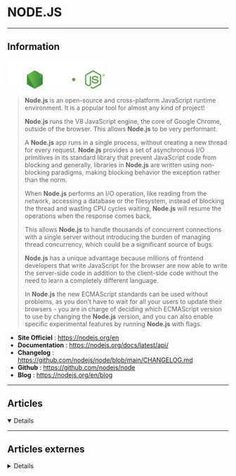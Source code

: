 # NODE.JS
----

## <i class="fa-solid fa-hashtag"></i> Information

![Logo](../../_media/developpement/javascript/nodejs_logo.svg ':size=250 :no-zoom')


> <i class="fa-solid fa-quote-left"></i> **Node.js** is an open-source and cross-platform JavaScript runtime environment. It is a popular tool for almost any kind of project!
>
> **Node.js** runs the V8 JavaScript engine, the core of Google Chrome, outside of the browser. This allows **Node.js** to be very performant.
>
> A **Node.js** app runs in a single process, without creating a new thread for every request. **Node.js** provides a set of asynchronous I/O primitives in its standard library that prevent JavaScript code from blocking and generally, libraries in **Node.js** are written using non-blocking paradigms, making blocking behavior the exception rather than the norm.
>
> When **Node.js** performs an I/O operation, like reading from the network, accessing a database or the filesystem, instead of blocking the thread and wasting CPU cycles waiting, **Node.js** will resume the operations when the response comes back.
>
> This allows **Node.js** to handle thousands of concurrent connections with a single server without introducing the burden of managing thread concurrency, which could be a significant source of bugs.
>
> **Node.js** has a unique advantage because millions of frontend developers that write JavaScript for the browser are now able to write the server-side code in addition to the client-side code without the need to learn a completely different language.
>
> In **Node.js** the new ECMAScript standards can be used without problems, as you don't have to wait for all your users to update their browsers - you are in charge of deciding which ECMAScript version to use by changing the **Node.js** version, and you can also enable specific experimental features by running **Node.js** with flags. <i class="fa-solid fa-quote-left fa-rotate-180"></i>


- <i class="fa-solid fa-globe"></i> **Site Officiel** : https://nodejs.org/en
- <i class="fa-solid fa-book"></i> **Documentation** : https://nodejs.org/docs/latest/api/
- <i class="fa-solid fa-file-circle-question"></i> **Changelog** : https://github.com/nodejs/node/blob/main/CHANGELOG.md
- <i class="fa-brands fa-github"></i> **Github** : https://github.com/nodejs/node
- <i class="fab fa-blogger-b"></i> **Blog** : https://nodejs.org/en/blog

---

## <i class="fa-regular fa-newspaper"></i> Articles

<details open>

</details>

---

## <i class="fa-solid fa-glasses"></i> Articles externes

<details>

- [Clean architecture - making Node.js API shine!](https://itnext.io/clean-architecture-making-node-js-api-shine-38134b8f9b5c)
- [Create a Graph Database and API With PostgreSQL and Node.js](https://betterprogramming.pub/create-a-graph-database-and-api-with-postgresql-and-node-js-d7bddcc00bbb)
- [Electron: Node.js à la conquête du desktop](https://connect.ed-diamond.com/GNU-Linux-Magazine/glmfhs-085/electron-node.js-a-la-conquete-du-desktop)
- [How Node.js uses the V8 JavaScript engine to run your code](https://developers.redhat.com/articles/2021/12/09/how-nodejs-uses-v8-javascript-engine-run-your-code?sc_cid=7013a000002q3W5AAI)
- [How To Create a Signup Confirmation Email With Node.js](https://betterprogramming.pub/how-to-create-a-signup-confirmation-email-with-node-js-c2fea602872a)
- [How to install Node js & NPM on Debian 11 Bullseye](https://www.how2shout.com/linux/how-to-install-node-js-npm-on-debian-11-bullseye/)
- [Modernisez votre code Node.js avec EcmaScript 2015](https://connect.ed-diamond.com/GNU-Linux-Magazine/glmfhs-085/modernisez-votre-code-node.js-avec-ecmascript-2015)
- [What is faster — Tomcat or Node.js with Express?](https://medium.com/codex/what-is-faster-tomcat-or-node-js-with-express-602a829b49b6)
- [Managing Your Project with npm](https://medium.com/pragmatic-programmers/managing-your-project-with-npm-6b875727b8d0)
- [How to Debug Node.js Applications in Visual Studio Code](https://www.makeuseof.com/debug-nodejs-apps-in-vs-code/)
- [How To Process Images in Node.js With Sharp](https://www.digitalocean.com/community/tutorials/how-to-process-images-in-node-js-with-sharp)
- [How to Install Node.js and Npm on Ubuntu 20.04](https://linuxhint.com/install-node-js-npm-ubuntu-s20-04/)
- [Learn How to Install Npm and Node.js on Ubuntu](https://www.makeuseof.com/install-npm-nodejs-ubuntu/)
- [How To Use Downshift in Common Dropdown Use Cases](https://www.digitalocean.com/community/tutorials/how-to-use-downshift-in-common-dropdown-use-cases)
- [How To Use console in Node.js](https://www.digitalocean.com/community/tutorials/how-to-use-console-in-nodejs)
- [How To Build a Rate Limiter With Node.js on App Platform](https://www.digitalocean.com/community/tutorials/how-to-build-a-rate-limiter-with-node-js-on-app-platform)
- [How To Install and Use the Yarn Package Manager for Node.js](https://www.digitalocean.com/community/tutorials/how-to-install-and-use-the-yarn-package-manager-for-node-js)
- [How to Manage NodeJS Versions with n in Ubuntu 20.04](https://www.howtoforge.com/how-to-manage-nodejs-versions-with-n-in-ubuntu-20-04/)
- [What is Node.js?](https://www.digitalocean.com/community/tutorials/what-is-node-js)
- [Node.js – Dependency Management](https://dzone.com/articles/nodejs-dependency-management)
- [Node Dependency Management (Part 2)](https://dzone.com/articles/node-dependency-management-part2)
- [Understanding the Node.js Event Loop](https://dzone.com/articles/understanding-the-nodejs-event-loop)
- [Let’s Create Our Own Authentication API with Nodejs and GraphQL](https://css-tricks.com/lets-create-our-own-authentication-api-with-nodejs-and-graphql/)
- [The Guide To Ethical Scraping Of Dynamic Websites With Node.js And Puppeteer](https://www.smashingmagazine.com/2021/03/ethical-scraping-dynamic-websites-nodejs-puppeteer/)
- [Building A Video Streaming App With Nuxt.js, Node And Express](https://www.smashingmagazine.com/2021/04/building-video-streaming-app-nuxtjs-node-express/)
- [How to Build a Basic Web Server in Node.js](https://www.makeuseof.com/build-web-server-node-js/)
- [How to Install Latest NodeJS and NPM in Linux](https://www.tecmint.com/install-nodejs-npm-in-centos-ubuntu/)
- [How to Throw Exceptions in Node.js](https://laptrinhx.com/how-to-throw-exceptions-in-node-js-3955352973/)
- [Full Observability with Your Node.js App](https://logz.io/blog/observability-nodejs-logs-metrics-traces/)
- [Full Observability with Your Node.js App](https://logz.io/blog/observability-nodejs-logs-metrics-traces/)
- [Create NodeJS Virtual Environments Using Conda In Linux](https://ostechnix.com/create-nodejs-virtual-environments-using-conda-in-linux/)
- [What Is Node.js? Here's How to Use Server-side JavaScript](https://www.makeuseof.com/node-js-server-side-javascript/)
- [Les bonnes pratiques pour sécuriser une application Node.js](https://www.zataz.com/les-bonnes-pratiques-pour-securiser-une-application-node-js/)
- [WebSocket Example Program](https://linuxhint.com/websocket-example-program/)
- [How to Authorize Users Using Google OAuth in Node.js](https://linuxhint.com/authorize-users-using-google-oauth/)
- [Node JS API: Construire une API REST avec Node JS et Express](https://practicalprogramming.fr/node-js-api)
- [Comprendre l'asynchrone via les microservices / part 1](https://bearstech.com/societe/blog/comprendre-asynchrone-microservice-1/)
- [Node JS MongoDB: Connecter votre API à une base de donnée MongoDB](https://practicalprogramming.fr/api-node-js-mongodb)
- [Jongler entre plusieurs version de Node.js](https://happyculture.coop/blog/jongler-entre-plusieurs-version-de-nodejs)
- [Comprendre l’asynchrone via les microservices / Part 2](https://bearstech.com/societe/blog/webservice-async-2/)
- [Comprendre l’event loop dans Node JS](https://practicalprogramming.fr/event-loop-nodejs)
- [Profiler son application Node.js : analyse des performances CPU](https://www.codeheroes.fr/2020/10/02/profiler-son-application-node-js-analyse-des-performances-cpu/)
- [Top Node.js Frameworks to use in 2021](https://javascript.plainenglish.io/top-node-js-frameworks-to-use-in-2021-4951ee5940b8)
- [How to Install Node.js and npm on Windows](https://www.makeuseof.com/install-node-js-npm-windows/)
- [How to Start a Node.js Project](https://dzone.com/articles/how-to-start-a-nodejs-project)
- [Build Node.js App Docker Image and Push to Docker Private Repo With GitHub Actions](https://dzone.com/articles/deploy-first-nodejs-app)
- [How to Create an Automated Sitemap With Node.js](https://dzone.com/articles/how-to-create-an-automated-sitemap-with-nodejs)
- [Keeping Node.js Fast: Tools, Techniques, And Tips For Making High-Performance Node.js Servers](https://medium.com/@smashingmag/keeping-node-js-fast-tools-techniques-and-tips-for-making-high-performance-node-js-servers-8cfcb55e3d7)
- [Serveur de streaming vidéo avec NodeJS](https://www.grafikart.fr/tutoriels/stream-video-nodejs-koa-1365)
- [How To Secure Node.js Applications with a Content Security Policy](https://www.digitalocean.com/community/tutorials/how-to-secure-node-js-applications-with-a-content-security-policy)
- [Comment redémarrer vos applications Node.js automatiquement avec nodemon](https://www.digitalocean.com/community/tutorials/workflow-nodemon-fr)
- [How To Scrape a Website Using Node.js and Puppeteer](https://www.digitalocean.com/community/tutorials/how-to-scrape-a-website-using-node-js-and-puppeteer)
- [Test a Node RESTful API with Mocha and Chai](https://www.digitalocean.com/community/tutorials/test-a-node-restful-api-with-mocha-and-chai)
- [How To Create an HTTP Client with Core HTTP in Node.js](https://www.digitalocean.com/community/tutorials/how-to-create-an-http-client-with-core-http-in-node-js)
- [Comment mettre en place un projet Node avec Typescript](https://www.digitalocean.com/community/tutorials/setting-up-a-node-project-with-typescript-fr)
- [Comment construire un bot Discord avec Node.js](https://www.digitalocean.com/community/tutorials/how-to-build-a-discord-bot-with-node-js-fr)
- [Comment lancer des processus enfants dans Node.js](https://www.digitalocean.com/community/tutorials/how-to-launch-child-processes-in-node-js-fr)
- [How To Work with Files using the fs Module in Node.js](https://www.digitalocean.com/community/tutorials/how-to-work-with-files-using-the-fs-module-in-node-js)
- [Comment moissonner un site web en utilisant Node.js et Puppeteer](https://www.digitalocean.com/community/tutorials/how-to-scrape-a-website-using-node-js-and-puppeteer-fr)
- [7 hard skills essentiels pour être développeur NodeJS employable](https://practicalprogramming.fr/7-hard-skills-essentiels-pour-etre-developpeur-nodejs-employable/)
- [How To Launch Child Processes in Node.js](https://www.digitalocean.com/community/tutorials/how-to-launch-child-processes-in-node-js)
- [Comment mettre en place une application Node.js pour la production sur Ubuntu 20.04](https://www.digitalocean.com/community/tutorials/how-to-set-up-a-node-js-application-for-production-on-ubuntu-20-04-fr)
- [How To Install NodeJS On Linux](https://ostechnix.com/install-node-js-linux/)
- [How To Build a Discord Bot with Node.js](https://www.digitalocean.com/community/tutorials/how-to-build-a-discord-bot-with-node-js)
- [12 points de progression pour devenir un meilleur développeur NodeJS](https://practicalprogramming.fr/13-outils-pour-devenir-un-meilleur-developpeur-node-js/)
- [9 favorite open source tools for Node.js developers](https://opensource.com/article/20/1/open-source-tools-nodejs)
- [Why you should use Node.js for data science](https://opensource.com/article/20/6/data-science-nodejs)
- [Deploy a Hyperledger Fabric v2 Web App Using the Node.js SDK](https://dzone.com/articles/deploy-a-hyperledger-fabric-v2-web-app-using-the-n)
- [Basic Frontend Dev Environment Setup](https://dzone.com/articles/basic-front-end-dev-environment-setup)
- [Busting the Myths About Node.js for Enterprises](https://dzone.com/articles/busting-the-myths-about-nodejs-for-enterprises)
- [Node.js – Working With Web Servers and Web Frameworks](https://dzone.com/articles/nodejs-working-with-web-servers-and-web-frameworks)
- [10 Node.js Security Practices](https://dzone.com/articles/10-nodejs-security-practices)
- [Streaming Data Using Node.js](https://dzone.com/articles/streaming-data-using-nodejs)
- [Creating a Basic To-Do App with Node.js](https://opensourceforu.com/2020/02/creating-a-basic-to-do-app-with-node-js/)
- [Session Handling in Node.js: A Tutorial](https://opensourceforu.com/2020/03/session-handling-in-node-js-a-tutorial/)
- [How To Set Up a Node.js Application for Production on Ubuntu 20.04](https://www.digitalocean.com/community/tutorials/how-to-set-up-a-node-js-application-for-production-on-ubuntu-20-04)
- [Dockerising a Node.js Application](https://opensourceforu.com/2020/04/dockerising-a-node-js-application/)
- [How To Build a Node.js Application with Docker on Ubuntu 20.04](https://www.digitalocean.com/community/tutorials/how-to-build-a-node-js-application-with-docker-on-ubuntu-20-04)
- [How to Install Node.js in CentOS 8](https://www.tecmint.com/install-nodejs-in-centos-8/)
- [3 Top Node.js Package Managers for Linux](https://www.tecmint.com/node-js-package-managers-for-linux/)
- [How to Install Latest NodeJS and NPM in Linux](https://www.tecmint.com/install-nodejs-npm-in-centos-ubuntu/  )
- [Simple NodeJS Application](https://linuxhint.com/simple_nodejs_application/)
- [Connecting MySQL with NodeJS](https://linuxhint.com/connect_mysql_nodejs/)
- [How To Debug Node.js with the Built-In Debugger and Chrome DevTools](https://www.digitalocean.com/community/tutorials/how-to-debug-node-js-with-the-built-in-debugger-and-chrome-devtools)
- [TestCafe Integration With Cucumber](https://dzone.com/articles/testcafe-integration-with-cucumber)
- [Node.js Http Module to Consume Spring RESTful Web Application](https://dzone.com/articles/nodejs-http-module-to-consume-spring-restful-web-s)
- [Basic Guide for Debian Packaging (NodeJS)](https://dzone.com/articles/basic-guide-for-debian-packaging-nodejs)
- [Working With Timers in Node.js](https://dzone.com/articles/working-with-timers-nodejs)
- [How to Develop Your Node.Js Docker Applications Faster](https://dzone.com/articles/how-to-develop-your-nodejs-docker-applications-fas)
- [Debug a Node.js Application Running in a Docker Container](https://dzone.com/articles/debug-a-nodejs-application-running-in-a-docker-con)
- [How to Install Node.js and npm on Ubuntu 20.04](https://linuxize.com/post/how-to-install-node-js-on-ubuntu-20-04/)
- [Scannez vos projets NodeJS avec Njsscan](https://paranoiaque.fr/2020/06/11/scannez-projets-nodejs-njsscan/)
- [Nodejs App From Docker To Kubernetes Cluster](https://www.magalix.com/blog/nodejs-app-sample-from-docker-to-kubernetes-cluster)
- [Avoid running NodeJS as PID 1 under Docker images](https://www.elastic.io/nodejs-as-pid-1-under-docker-images/)
- [Comment construire une application Node.js avec Docker [Quickstart]](https://www.digitalocean.com/community/tutorials/how-to-build-a-node-js-application-with-docker-quickstart-fr)
- [Comment écrire un code asynchrone dans Node.js](https://www.digitalocean.com/community/tutorials/how-to-write-asynchronous-code-in-node-js-fr)
- [Comment créer un serveur Web en Node.js avec le module HTTP](https://www.digitalocean.com/community/tutorials/how-to-create-a-web-server-in-node-js-with-the-http-module-fr)
- [Using Buffers in Node.js](https://www.digitalocean.com/community/tutorials/using-buffers-in-node-js)
- [Comment installer Node.js sur CentOS 8](https://www.digitalocean.com/community/tutorials/how-to-install-node-js-on-centos-8-fr)
- [How To Install Node.js on Ubuntu 20.04](https://www.digitalocean.com/community/tutorials/how-to-install-node-js-on-ubuntu-20-04)
- [How To Deploy a Resilient Node.js Application on Kubernetes from Scratch](https://www.digitalocean.com/community/tech_talks/how-to-deploy-a-resilient-node-js-application-on-kubernetes-from-scratch)
- [Utiliser les buffers dans Node.js](https://www.digitalocean.com/community/tutorials/using-buffers-in-node-js-fr)
- [Using Event Emitters in Node.js](https://www.digitalocean.com/community/tutorials/using-event-emitters-in-node-js)
- [Comment installer Node.js sur Ubuntu 20.04](https://www.digitalocean.com/community/tutorials/how-to-install-node-js-on-ubuntu-20-04-fr)
- [How to Install Node.js and npm on CentOS 8](https://linuxize.com/post/how-to-install-node-js-on-centos-8/)
- [How to Install Node.js and npm on Debian 10 Linux](https://linuxize.com/post/how-to-install-node-js-on-debian-10/)
- [How To Create a Node.js Module](https://www.digitalocean.com/community/tutorials/how-to-create-a-node-js-module)
- [How To Use Node.js Modules with npm and package.json](https://www.digitalocean.com/community/tutorials/how-to-use-node-js-modules-with-npm-and-package-json)
- [How to Build Your Resume on npm](https://css-tricks.com/how-to-build-your-resume-on-npm/)
- [How to build a Nodejs app on docker](https://linuxhint.com/build_nodejs_app_docker/)
- [Installing Node.js on CentOS 8](https://linuxhint.com/install_nodejs_centos8/)
- [Installing Node.js on Debian 10](https://linuxhint.com/install_nodejs_debian_10/)
- [Let’s Fake it: Random Data Generation With Node and Faker.js](https://dzone.com/articles/lets-fake-it-nodejs-random-data-generation)
- [NestJS: A Backend NodeJS Framework](https://dzone.com/articles/nestjs-a-backend-nodejs-framework-for-the-enterpri)
- [Creating an API in Node.js](https://dzone.com/articles/creating-api-in-node-js)
- [How to Install Yarn on Debian 10](https://linuxize.com/post/how-to-install-yarn-on-debian-10/)
- [How to Install Yarn on CentOS 8](https://linuxize.com/post/how-to-install-yarn-on-centos-8/)
- [How To Build a Node.js Application with Docker [Quickstart]](https://www.digitalocean.com/community/tutorials/how-to-build-a-node-js-application-with-docker-quickstart)
- [How To Write Asynchronous Code in Node.js](https://www.digitalocean.com/community/tutorials/how-to-write-asynchronous-code-in-node-js)
- [Comment installer Node.js sur Ubuntu 18.04](https://www.digitalocean.com/community/tutorials/how-to-install-node-js-on-ubuntu-18-04-fr)
- [How To Automate Your Node.js Production Deployments with Shipit on CentOS 7](https://www.digitalocean.com/community/tutorials/how-to-automate-your-node-js-production-deployments-with-shipit-on-centos-7)
- [Override Date.now() based on OS time when Node returns incorrect current date](https://technology.amis.nl/2019/12/30/override-date-now-based-on-os-time-when-node-returns-incorrect-current-date/)
- [How To Test a Node.js Module with Mocha and Assert](https://www.digitalocean.com/community/tutorials/how-to-test-a-node-js-module-with-mocha-and-assert)
- [How To Install Node.js on CentOS 8](https://www.digitalocean.com/community/tutorials/how-to-install-node-js-on-centos-8)
- [How to Install Node.js on Debian 10 and configure Nginx as a Frontend Proxy Server](https://www.howtoforge.com/how-to-setup-nginx-as-frontend-server-for-nodejs-on-debian-10/)
- [How To Create a Web Server in Node.js with the HTTP Module](https://www.digitalocean.com/community/tutorials/how-to-create-a-web-server-in-node-js-with-the-http-module)
- [Comment créer un module Node.js](https://www.digitalocean.com/community/tutorials/how-to-create-a-node-js-module-fr)
- [Comment tester un module Node.js avec Mocha et Assert](https://www.digitalocean.com/community/tutorials/how-to-test-a-node-js-module-with-mocha-and-assert-fr)
- [Comment utiliser les modules Node.js avec npm et package.json](https://www.digitalocean.com/community/tutorials/how-to-use-node-js-modules-with-npm-and-package-json-fr)
- [Alexa Skill With Node.js](https://dzone.com/articles/alexa-skill-with-nodejs)
- [UNE APPLICATION REACT PLUS RÉACTIVE - L'OPTIMISTIC UI](https://blog.eleven-labs.com/fr/optimistic-ui-avec-react-et-apollo-js/)
- [Best 8 React Native Libraries You Should Know in 2019](https://opensourceforu.com/2019/01/best-8-react-native-libraries-you-should-know-in-2019/)
- [The Ultimate Guide to React Dashboards Part 1: Overview and Analytics](https://dzone.com/articles/react-dashboard-ultimate-guide-part-1-overview-and)
- [Introduction to React Hooks](https://dzone.com/articles/introduction-to-react-hooks)
- [Authenticating End-Users With Node.js and Oracle Identity Cloud Service](https://dzone.com/articles/authenticating-end-users-with-nodejs-and-oracle-id)
- [Develop with Node.js in a container on Red Hat Enterprise Linux](https://developers.redhat.com/blog/2019/09/13/develop-with-node-js-in-a-container-on-red-hat-enterprise-linux/)
- [How To Use the Node.js REPL](https://www.digitalocean.com/community/tutorials/how-to-use-the-node-js-repl)
- [How To Install Node.js on Debian 10](https://www.digitalocean.com/community/tutorials/how-to-install-node-js-on-debian-10)
- [How To Write and Run Your First Program in Node.js](https://www.digitalocean.com/community/tutorials/how-to-write-and-run-your-first-program-in-node-js)
- [Setting Up Node.js Development Environment](https://linuxhint.com/nodejs_environment_docker/)
- [Practical introduction to Nodejs: Installing and learning NodeJS on Debian and Ubuntu](https://linuxhint.com/introduction_nodejs_debian/)
- [How to install Node.js and npm on Raspberry Pi](https://linuxize.com/post/how-to-install-node-js-on-raspberry-pi/)
- [NVM – Install and Manage Multiple Node.js Versions in Linux](https://www.tecmint.com/nvm-install-multiple-nodejs-versions-in-linux/)
- [How to Install Node.js in RHEL 8](https://www.tecmint.com/install-node-js-in-rhel-8/)
- [4 Process Managers for Node.js Applications in Linux](https://www.tecmint.com/process-managers-for-node-js-applications-in-linux/)
- [How To Set Up a Node.js Application for Production on Debian 10](https://www.digitalocean.com/community/tutorials/how-to-set-up-a-node-js-application-for-production-on-debian-10)
- [npm Download, Install and Usage Tutorial](https://www.poftut.com/npm-download-install-and-usage-tutorial/)
- [Containerizing a Node.js Application for Development With Docker Compose](https://www.digitalocean.com/community/tutorials/containerizing-a-node-js-application-for-development-with-docker-compose)
- [How To Build a Blog with Nest.js, MongoDB, and Vue.js](https://www.digitalocean.com/community/tutorials/how-to-build-a-blog-with-nest-js-mongodb-and-vue-js)
- [Node.js and Yarn for Happy Local Package Development](https://dzone.com/articles/nodejs-yarning-for-local-packages)
- [Build a Node.js Application Using Azure DevOps (CI/CD)](https://dzone.com/articles/build-nodejs-application-using-azure-devops)
- [How To Scale a Node.js Application with MongoDB Using Helm](https://www.digitalocean.com/community/tutorials/how-to-scale-a-node-js-application-with-mongodb-using-helm)
- [Using Node 11.7 Worker Threads With RxJS Observable](https://dzone.com/articles/using-node-117-worker-threads-with-rxjs-observable)
- [Self-Deploying Node.js Applications](https://dzone.com/articles/writing-self-deploying-nodejs-applications)
- [UUIDs With MongoDB and Node.js](https://dzone.com/articles/uuids-with-mongodb-and-nodejs)
- [A Look Into Node.js](https://dzone.com/articles/a-look-into-nodejs)
- [Need to Node - Volume 22](https://dzone.com/articles/need-to-node-volume-22)
- [Get Your First Application on Kubernetes](https://dzone.com/articles/get-your-first-application-on-kubernetes)
- [How to Develop a Boilerplate for an API With Node.js, Express, and MongoDB](https://dzone.com/articles/how-to-develop-a-boilerplate-for-api-with-nodejs-e)
- [Node.js TCP App Development on ECS](https://dzone.com/articles/nodejs-tcp-app-development-on-ecs)
- [How to Start a Node.js Project](https://dzone.com/articles/how-to-start-a-nodejs-project)
- [Use MongoDB Node.js Native Driver Without Mongoose](https://dzone.com/articles/crud-operations-on-mongodb-thru-nodejs)
- [How To Secure a Containerized Node.js Application with Nginx, Let's Encrypt, and Docker Compose](https://www.digitalocean.com/community/tutorials/how-to-secure-a-containerized-node-js-application-with-nginx-let-s-encrypt-and-docker-compose)
- [How to Write Your First Node.js App in Linux](https://www.tecmint.com/create-first-nodejs-app-in-linux/#)
- [Enter The Dragon (Drop): Accessible List Reordering](https://www.smashingmagazine.com/2018/01/dragon-drop-accessible-list-reordering/)
- [How to install Node.js and npm on Ubuntu 18.04](https://linuxize.com/post/how-to-install-node-js-on-ubuntu-18.04/)
- [How to install Node.js and npm on Debian 9](https://linuxize.com/post/how-to-install-node-js-on-debian-9/)
- [Node.js Performance Monitoring (Part 3): Debugging the Event Loop](https://dzone.com/articles/nodejs-performance-monitoring-part-3-debugging-the)
- [Foxdriver: A Node.js Remote Debugging Client](https://dzone.com/articles/foxdriver-a-nodejs-remote-debugging-client)
- [Searching Social Media Influencers With Node.js](https://dzone.com/articles/searching-social-media-influencers-with-nodejs)
- [Templating in Node.js With Simple Signup Example](https://dzone.com/articles/templating-in-nodejs-with-simple-signup-example-in)
- [PL/SQL Record Types and the Node.js Driver](https://dzone.com/articles/plsql-record-types-and-the-nodejs-driver)
- [Node.js Performance Monitoring (Part 2): Monitoring the Metrics](https://dzone.com/articles/nodejs-performance-monitoring-part-2-monitoring-th)
- [Continuously Deploying a Node.js Application Using CircleCI](https://dzone.com/articles/continuously-deploying-a-nodejs-application-using)
- [Node.js Performance Monitoring (Part 1): The Metrics to Monitor](https://dzone.com/articles/nodejs-performance-monitoring-part-1-the-metrics-t)
- [Profiling NodeJS](https://dzone.com/articles/using-linux-perf-tools-with-nodejs)
- [Solid](https://dzone.com/articles/understanding-heap-usage-in-nodejs-applications-wi)[Understanding Heap Usage in Node.js Applications With N)
- [Single Page App Backends: Where Laravel Beats Node.js](https://dzone.com/articles/single-page-app-backends-where-laravel-beats-nodej)
- [Hello World: My First Node Application](https://dzone.com/articles/hello-world-my-first-node-application)
- [Introducing Node Clinic - A Performance Toolkit for Node.js Developers](https://dzone.com/articles/introducing-node-clinic-a-performance-toolkit-for-1)
- [Getting Started With Cucumber.js on Node.js](https://dzone.com/articles/getting-started-with-cucumberjs-on-nodejs)
- [Set Breakpoints and Debug a Node Application With Chrome DevTools](https://dzone.com/articles/set-breakpoints-and-debug-node-application-with-ch)
- [A Gentle Introduction To Node.Js](https://keyholesoftware.com/2016/02/22/a-gentle-introduction-to-node-js/)
- [Advanced Node.js Process Management with PM2](https://keyholesoftware.com/2017/10/30/advanced-node-js-process-management-with-pm2/)
- [Node.Js Tutorial : How To Install And Create An Application](https://devopscube.com/nodejs-tutorial-how-to-install/)
- [Node.js RESTful API to Create Interactive Charts](https://dzone.com/articles/nodejs-restful-api-to-create-interactive-charts)
- [How to install Node.js and npm on CentOS 7](https://www.rosehosting.com/blog/how-to-install-node-js-and-npm-on-centos-7/)
- [Gotchas When Publishing Modules in npm and Bower](https://css-tricks.com/gotchas-publishing-modules-npm-bower/)
- [How To Install Node.js on Ubuntu 16.04](https://www.rosehosting.com/blog/how-to-install-node-js-on-ubuntu-16-04/)
- [Packaging a Node App for Docker from Windows](https://dzone.com/articles/packaging-a-node-app-for-docker-from-windows)
- [Playing With Node.js and the Runscope API on Glitch](https://dzone.com/articles/playing-with-nodejs-and-the-runscope-api-on-glitch)
- [How To Use Winston to Log Node.js Applications](https://www.digitalocean.com/community/tutorials/how-to-use-winston-to-log-node-js-applications)
- [Properly Measuring HTTP Request Time With Node.js](https://dzone.com/articles/properly-measuring-http-request-time-with-nodejs)
- [Why Node.js Is the Coolest Kid on the Backend Development Block!](https://dzone.com/articles/teamnode-ftw-why-nodejs-is-the-coolest-kid-on-the)
- [Building a Smart Contract to Sell Goods](https://dzone.com/articles/building-a-smart-contract-to-sell-goods)
- [Node.js General Availability in Red Hat OpenShift Application Runtimes](https://dzone.com/articles/nodejs-general-availability-in-red-hat-openshift-a)
- [Creating a REST API With Node.js and Oracle Database](https://dzone.com/articles/creating-a-rest-api-with-nodejs-and-oracle-databas)
- [5 Facts to Know About Node.js Development](https://dzone.com/articles/5-facts-to-know-about-nodejs-development)
- [How to install Node.js on Ubuntu Linux 16.04 LTS server](https://www.cyberciti.biz/faq/how-to-install-node-js-on-ubuntu-linux-16-04-server/)
- [Say Hello to Node.js 10.0.0](https://dzone.com/articles/say-hello-to-nodejs-1000-nearform)
- [Getting Started With the Node-Influx Client Library](https://dzone.com/articles/getting-started-with-the-node-influx-client-librar)
- [How To Install Node.js on Ubuntu 18.04](https://www.digitalocean.com/community/tutorials/how-to-install-node-js-on-ubuntu-18-04)
- [How to Bring Swagger and Node.js Together](https://dzone.com/articles/how-to-bring-together-swagger-and-nodejs)
- [How to Install Node.js from Linux Terminal](https://linoxide.com/linux-how-to/install-install-nodejs-linux/)
- [Complete introduction to async functions and ES6 modules in Node.js](https://blog.sourcerer.io/complete-introduction-to-async-functions-and-es6-modules-in-node-js-9f59887ba531)
- [Debug Node.js Effectively With Chrome DevTools](https://dzone.com/articles/debug-nodejs-effectively-with-chrome-devtools)
- [Keeping Node.js Fast: Tools, Techniques, And Tips For Making High-Performance Node.js Servers](https://www.smashingmagazine.com/2018/06/nodejs-tools-techniques-performance-servers/)
- [How To Set Up a Node.js Application for Production on Ubuntu 18.04](https://www.digitalocean.com/community/tutorials/how-to-set-up-a-node-js-application-for-production-on-ubuntu-18-04)
- [Build Nodejs APIs using Serverless](https://www.youtube.com/watch?v=837zPKooaaU) (Vidéo)
- [Node.js Guide for Frontend Developers](https://blog.bloomca.me/2018/06/21/nodejs-guide-for-frontend-developers.html)
- [How to deploy a Node.js application to AWS Lambda using Serverless](https://dev.to/adnanrahic/how-to-deploy-a-nodejs-application-to-aws-lambda-using-serverless-2nc7)
- [Automate Your Workflow with Node](https://css-tricks.com/automate-your-workflow-with-node/)
- [How to test node applications using Mocha framework](https://hub.packtpub.com/test-node-applications-using-mocha-framework/)
- [How to deploy a Node.js application to the web using Heroku](https://hub.packtpub.com/how-to-deploy-nodejs-application-to-the-web-using-heroku/)
- [How to implement Internationalization and localization in your Node.js app](https://hub.packtpub.com/internationalization-localization-node-js-app/)
- [How to Install Node.js on Ubuntu 16.04 Xenial Xerus Linux server](https://linuxconfig.org/how-to-install-node-js-on-ubuntu-16-04-xenial-xerus-linux-server)
- [How To Develop a Node.js TCP Server Application using PM2 and Nginx on Ubuntu 16.04](https://www.digitalocean.com/community/tutorials/how-to-develop-a-node-js-tcp-server-application-using-pm2-and-nginx-on-ubuntu-16-04)
- [Creating RESTful APIs With JEC — Part 2: Version APIs](https://dzone.com/articles/creating-restful-apis-with-jec-part-2-version-apis)
- [Common Node.js Development Mistakes (Part 1)](https://dzone.com/articles/what-are-some-common-nodejs-development-mistakes-t)
- [Functional Programming Unit Testing in Node (Part 4)](https://dzone.com/articles/functional-programming-unit-testing-in-node-part-4)
- [Functional Programming Unit Testing in Node (Part 2)](https://dzone.com/articles/functional-programming-unit-testing-in-node-part-2)
- [Build an interactive CLI with Node.js](https://opensource.com/article/18/7/node-js-interactive-cli)
- [Configurer Node.js pour le serveur](https://buzut.fr/configurer-node-js-pour-le-serveur/)
- [NPM for everything](https://buzut.fr/npm-for-everything/)
- [NodeJS et Nginx](https://www.grafikart.fr/formations/serveur-linux/nodejs-nginx) (video)
- [Système de présence](https://www.grafikart.fr/tutoriels/nodejs/json-web-token-presentation-959) (video)
- [Utiliser les ES Modules dans Node.js en natif](https://www.smooth-code.com/articles/es6-modules-natif-nodejs)
- [Utiliser TypeScript avec NodeJS](https://www.grafikart.fr/tutoriels/nodejs/nodejs-typescript-1018) (video)
- [Installer Node.js sur Debian : binaires, Nix ou Docker ?](https://nokomprendo.frama.io/tuto_fonctionnel/posts/tuto_fonctionnel_26/2018-09-08-README.html)
- [How To Set Up a Node.js Application for Production on Debian 9](https://www.digitalocean.com/community/tutorials/how-to-set-up-a-node-js-application-for-production-on-debian-9)
- [How To Install Node.js on Debian 9](https://www.digitalocean.com/community/tutorials/how-to-install-node-js-on-debian-9)
- [How To Build a Node.js Application with Docker](https://www.digitalocean.com/community/tutorials/how-to-build-a-node-js-application-with-docker)

</details>
